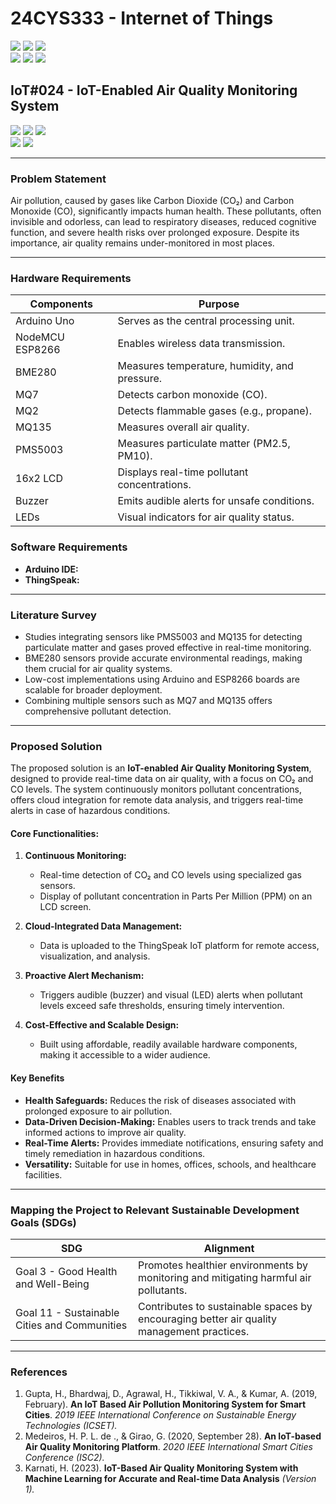 # 24CYS333 - Internet of Things
![](https://img.shields.io/badge/Batch-22CYS-lightgreen) ![](https://img.shields.io/badge/UG-blue) ![](https://img.shields.io/badge/Subject-IoT-blue)
<br/>
![](https://img.shields.io/badge/Lecture-2-orange) ![](https://img.shields.io/badge/Practical-3-orange) ![](https://img.shields.io/badge/Credits-3-orange) <br/>

## IoT#024 - IoT-Enabled Air Quality Monitoring System

![](https://img.shields.io/badge/Member-Ramraj_S-gold) ![](https://img.shields.io/badge/Member-R_M_Naren_Adithya-gold)  ![](https://img.shields.io/badge/Member-B_Vijay_Nishanth-gold)  
![](https://img.shields.io/badge/SDG-3-darkgreen) ![](https://img.shields.io/badge/SDG-11-darkgreen) <br/>

---

### Problem Statement
Air pollution, caused by gases like Carbon Dioxide (CO₂) and Carbon Monoxide (CO), significantly impacts human health. These pollutants, often invisible and odorless, can lead to respiratory diseases, reduced cognitive function, and severe health risks over prolonged exposure. Despite its importance, air quality remains under-monitored in most places.

---

### Hardware Requirements

| Components       | Purpose                                       |
|------------------|----------------------------------------------|
| Arduino Uno      | Serves as the central processing unit.        |
| NodeMCU ESP8266  | Enables wireless data transmission.           |
| BME280           | Measures temperature, humidity, and pressure. |
| MQ7              | Detects carbon monoxide (CO).                |
| MQ2              | Detects flammable gases (e.g., propane).     |
| MQ135            | Measures overall air quality.                |
| PMS5003          | Measures particulate matter (PM2.5, PM10).   |
| 16x2 LCD         | Displays real-time pollutant concentrations. |
| Buzzer           | Emits audible alerts for unsafe conditions.  |
| LEDs             | Visual indicators for air quality status.    |


### Software Requirements
- **Arduino IDE:** 
- **ThingSpeak:** 

---

### Literature Survey

- Studies integrating sensors like PMS5003 and MQ135 for detecting particulate matter and gases proved effective in real-time monitoring.  
- BME280 sensors provide accurate environmental readings, making them crucial for air quality systems.  
- Low-cost implementations using Arduino and ESP8266 boards are scalable for broader deployment.  
- Combining multiple sensors such as MQ7 and MQ135 offers comprehensive pollutant detection.

---
### Proposed Solution

The proposed solution is an **IoT-enabled Air Quality Monitoring System**, designed to provide real-time data on air quality, with a focus on CO₂ and CO levels. The system continuously monitors pollutant concentrations, offers cloud integration for remote data analysis, and triggers real-time alerts in case of hazardous conditions.

#### Core Functionalities:
1. **Continuous Monitoring:**  
   - Real-time detection of CO₂ and CO levels using specialized gas sensors.  
   - Display of pollutant concentration in Parts Per Million (PPM) on an LCD screen.

2. **Cloud-Integrated Data Management:**  
   - Data is uploaded to the ThingSpeak IoT platform for remote access, visualization, and analysis.

3. **Proactive Alert Mechanism:**  
   - Triggers audible (buzzer) and visual (LED) alerts when pollutant levels exceed safe thresholds, ensuring timely intervention.

4. **Cost-Effective and Scalable Design:**  
   - Built using affordable, readily available hardware components, making it accessible to a wider audience.
#### Key Benefits
- **Health Safeguards:** Reduces the risk of diseases associated with prolonged exposure to air pollution.  
- **Data-Driven Decision-Making:** Enables users to track trends and take informed actions to improve air quality.  
- **Real-Time Alerts:** Provides immediate notifications, ensuring safety and timely remediation in hazardous conditions.  
- **Versatility:** Suitable for use in homes, offices, schools, and healthcare facilities.


---

### Mapping the Project to Relevant Sustainable Development Goals (SDGs)

| SDG | Alignment                                         |
|-----|--------------------------------------------------|
| Goal 3 - Good Health and Well-Being | Promotes healthier environments by monitoring and mitigating harmful air pollutants. |
| Goal 11 - Sustainable Cities and Communities | Contributes to sustainable spaces by encouraging better air quality management practices. |

---

### References
1. Gupta, H., Bhardwaj, D., Agrawal, H., Tikkiwal, V. A., & Kumar, A. (2019, February). **An IoT Based Air Pollution Monitoring System for Smart Cities**. _2019 IEEE International Conference on Sustainable Energy Technologies (ICSET)._
2. Medeiros, H. P. L. de ., & Girao, G. (2020, September 28). **An IoT-based Air Quality Monitoring Platform**. _2020 IEEE International Smart Cities Conference (ISC2)._ 
3. Karnati, H. (2023). **IoT-Based Air Quality Monitoring System with Machine Learning for Accurate and Real-time Data Analysis** _(Version 1)._
